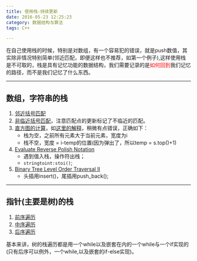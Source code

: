 ```yaml
---
title: 使用栈-持续更新
date: 2016-05-23 12:25:23
category: 数据结构与算法
tags: C++

---
```


在自己使用栈的时候，特别是对数组，有一个容易犯的错误，就是push数值，其实除非情况特别简单(邻近匹配，即便这样也不推荐，如第一个例子),这样使用栈是不可取的，栈是具有记忆功能的数据结构，我们需要记录的是<font color=red>如何回到</font>我们记忆的路径，而不是我们记忆了什么东西。

---

## 数组，字符串的栈

1. [邻近括号匹配](https://github.com/applefishsky009/LeetCode/blob/master/20%20-%20Valid%20Parentheses/20%20-%20Valid%20Parentheses.cpp)
2. [非临近括号匹配](https://github.com/applefishsky009/LeetCode/blob/master/32%20-%20Longest%20Valid%，20Parentheses/32%20-%20Longest%20Valid%20Parentheses.cpp)，注意匹配点的更新标记了不临近的匹配。
3. [直方图的计算](https://github.com/applefishsky009/LeetCode/blob/master/84%20-%20Largest%20Rectangle%20in%20Histogram/84%20-%20Largest%20Rectangle%20in%20Histogram.cpp)，如[这里的解释](http://www.cnblogs.com/lichen782/p/leetcode_Largest_Rectangle_in_Histogram.html)，稍微有点错误，正确如下：
	+ 栈为空，之前所有元素大于当前元素，宽度为i
	+ 栈不空，宽度 = i-temp的位置(因为弹出了，所以temp = s.top()+1)
4. [Evaluate Reverse Polish Notation](https://github.com/applefishsky009/LeetCode/blob/master/150%20-%20Evaluate%20Reverse%20Polish%20Notation/150%20-%20Evaluate%20Reverse%20Polish%20Notation.cpp)
	+ 遇到值入栈，操作符出栈；
	+ `stringtoint:stoi()`;
5. [Binary Tree Level Order Traversal II](https://github.com/applefishsky009/LeetCode/blob/master/107%20-%20Binary%20Tree%20Level%20Order%20Traversal%20II/107%20-%20Binary%20Tree%20Level%20Order%20Traversal%20II.cpp)
	+ 头插用insert()，尾插用push_back();


---

## 指针(主要是树)的栈

1. [前序遍历](https://github.com/applefishsky009/LeetCode/blob/master/144%20-%20Binary%20Tree%20Preorder%20Traversal/144%20-%20Binary%20Tree%20Preorder%20Traversal.cpp)
2. [中序遍历](https://github.com/applefishsky009/LeetCode/blob/master/94%20-%20Binary%20Tree%20Inorder%20Traversal/94%20-%20Binary%20Tree%20Inorder%20Traversal.cpp)
3. [后序遍历](https://github.com/applefishsky009/LeetCode/blob/master/145%20-%20Binary%20Tree%20Postorder%20Traversal/145%20-%20Binary%20Tree%20Postorder%20Traversal.cpp)

基本来讲，树的栈遍历都是用一个while以及嵌套在内的一个while与一个if实现的(只有后序可以例外，一个while,以及嵌套的if-else实现)。
